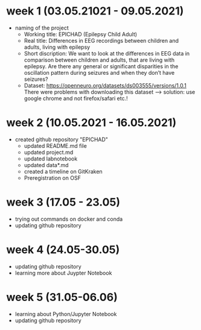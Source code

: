 # week 1 (03.05.21021 - 09.05.2021)
- naming of the project
  - Working title: EPICHAD (Epilepsy Child Adult)
  - Real title: Differences in EEG recordings between children and adults, living with epilepsy
  - Short discription: We want to look at the differences in EEG data in comparison between children and adults, that are living with epilepsy. Are there any general or significant disparities in the oscillation pattern during seizures and when they don’t have seizures?
  - Dataset: https://openneuro.org/datasets/ds003555/versions/1.0.1
    There were problems with downloading this dataset --> solution: use google chrome and not firefox/safari etc.!

# week 2 (10.05.2021 - 16.05.2021)
- created github repository "EPICHAD"
  - updated README.md file
  - updated project.md
  - updated labnotebook 
  - updated data*.md
  - created a timeline on GitKraken
  - Preregistration on OSF

# week 3 (17.05 - 23.05)
- trying out commands on docker and conda
- updating github repository 

# week 4 (24.05-30.05)
- updating github repository 
- learning more about Juypter Notebook

# week 5 (31.05-06.06)
- learning about Python/Jupyter Notebook
- updating github repository
